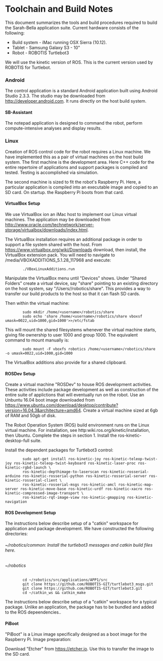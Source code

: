 # Toolchain and Build Notes

This document summarizes the tools and build procedures required to build the Sarah-Bella application suite. Current hardware consists of the following:
  * Build system - iMac running OSX Sierra (10.12).
  * Tablet - Samsung Galaxy S3 - 10"
  * Robot - ROBOTIS Turtlebot3

We will use the kinetic version of ROS. This is the current version used by ROBOTIS for Turtlebot.

### Android
The control application is a standard Android application built using Android Studio 2.3.3. The studio may be downloaded from http://developer.android.com. It runs directly on the host build system. 
#### SB-Assistant
The notepad application is designed to command the robot, perform compute-intensive analyses and display results. 

### Linux
Creation of ROS control code for the robot requires a Linux machine. We have implemented this as a pair of virtual machines on the host build system. 
The first machine is the development area. Here C++ code for the entire repertoire of applications and support packages is compiled and tested. Testing is accomplished via simulation.

The second machine is sized to fit the robot's Raspberry Pi. Here, a particular application is compiled into an executable image and copied to an SD card.
On startup. the Raspberry Pi boots from that card.

#### VirtualBox Setup
We use VirtualBox ion an iMac host to implement our Linux virtual machines. The application may be downloaded from http://www.oracle.com/technetwork/server-storage/virtualbox/downloads/index.html. 

The VirtualBox installation requires an additional package in order to support a file system shared with the host. From https://www.virtualbox.org/wiki/Downloads download, then install, the VirtualBox extension pack.
You will need to navigate to /media/<username>VBOXADDITIONS_5.1.28_117968 and execute:

```
		./VBoxLinuxAdditions.run
```

Manipulate the VirtualBox menu until "Devices" shows. Under "Shared Folders" create a virtual device, say "share" pointing to an existing directory on the host system, say "/Users/<username>/robotics/share". 
This provides a way to transfer our build products to the host so that it can flash SD cards.

Then within the virtual machine:

```
		sudo mkdir /home/<username>/robotics/share
		sudo echo 'share /home/<username>/robotics/share vboxsf umask=0022,uid=1000,gid=1000'>>/etc/fstab
```

This will mount the shared filesystems whenever the virtual machine starts, giving file ownership to user 1000 and group 1000. The equivalent command to mount manually is:  
```
        sudo mount -F vboxfs robotics /home/<username>/robotics/share -o umask=0022,uid=1000,gid=1000
```
The VirtualBox additions also provide for a shared clipboard. 

#### ROSDev Setup
Create a virtual machine "ROSDev" to house ROS development activities. These activities include package development as well as construction of the entire suite of 
applictions that will eventually run on the robot.
Use an Unbuntu 16.04 boot image downloaded from https://www.ubuntu.com/download/desktop/contribute?version=16.04.3&architecture=amd64.
Create a virtual machine sized at 6gb of RAM and 50gb of disk.

The Robot Operation System (ROS) build environment runs on the Linux virtual machine.
For installation, see http:wiki.ros.org/kinetic/installation, then Ubuntu. Complete the steps in section 1. Install the ros-kinetic-desktop-full suite.

Install the dependent packages for Turtlebot3 control:
```
        sudo apt-get install ros-kinetic-joy ros-kinetic-teleop-twist-joy ros-kinetic-teleop-twist-keyboard ros-kinetic-laser-proc ros-kinetic-rgbd-launch \
		ros-kinetic-depthimage-to-laserscan ros-kinetic-rosserial-arduino ros-kinetic-rosserial-python ros-kinetic-rosserial-server ros-kinetic-rosserial-client \
		ros-kinetic-rosserial-msgs ros-kinetic-amcl ros-kinetic-map-server ros-kinetic-move-base ros-kinetic-urdf ros-kinetic-xacro ros-kinetic-compressed-image-transport \
		ros-kinetic-rqt-image-view ros-kinetic-gmapping ros-kinetic-navigation
```

#### ROS Development Setup
The instructions below describe setup of a "catkin" workspace for application and package development. We have constructed the following directories:

###### ~/robotics/common: Install the turtlebot3 messages and catkin build files here. 
###### ~/robotics

```
		cd ~/robotics/src/applications/APP1/src
		git clone https://github.com/ROBOTIS-GIT/turtlebot3_msgs.git
		git clone https://github.com/ROBOTIS-GIT/turtlebot3.git
		cd ~/catkin_ws && catkin_make
```

The instructions below describe setup of a "catkin" workspace for a typical package. Unlike an application, the package has to
be bundled and added to the ROS depeendencies..

#### PiBoot
"PiBoot" is a Linux image specifically designed as a boot image for the Raspberry Pi.
Image preparation:

Download "Etcher" from https://etcher.io. Use this to transfer the image to the SD card.
